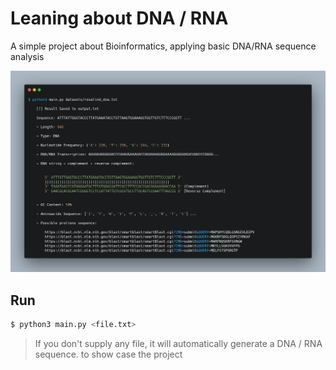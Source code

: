 # Leaning about DNA / RNA

A simple project about Bioinformatics, applying basic DNA/RNA sequence analysis

<img src="https://github.com/maleksal/bioinformatics-dna/blob/main/carbon(2).png" alt="carbon(2)" style="zoom: 50%;" />



## Run

```bash
$ python3 main.py <file.txt>
```

> If you don't supply any file, it will automatically generate a DNA / RNA sequence. to show case the project


